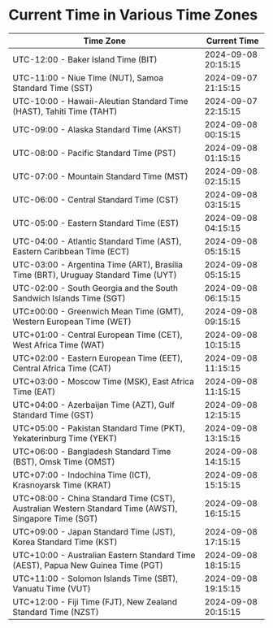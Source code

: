 # Current Time in Various Time Zones

| Time Zone | Current Time |
|-----------|--------------|
| UTC-12:00 - Baker Island Time (BIT) | 2024-09-08 20:15:15 |
| UTC-11:00 - Niue Time (NUT), Samoa Standard Time (SST) | 2024-09-07 21:15:15 |
| UTC-10:00 - Hawaii-Aleutian Standard Time (HAST), Tahiti Time (TAHT) | 2024-09-07 22:15:15 |
| UTC-09:00 - Alaska Standard Time (AKST) | 2024-09-08 00:15:15 |
| UTC-08:00 - Pacific Standard Time (PST) | 2024-09-08 01:15:15 |
| UTC-07:00 - Mountain Standard Time (MST) | 2024-09-08 02:15:15 |
| UTC-06:00 - Central Standard Time (CST) | 2024-09-08 03:15:15 |
| UTC-05:00 - Eastern Standard Time (EST) | 2024-09-08 04:15:15 |
| UTC-04:00 - Atlantic Standard Time (AST), Eastern Caribbean Time (ECT) | 2024-09-08 05:15:15 |
| UTC-03:00 - Argentina Time (ART), Brasília Time (BRT), Uruguay Standard Time (UYT) | 2024-09-08 05:15:15 |
| UTC-02:00 - South Georgia and the South Sandwich Islands Time (SGT) | 2024-09-08 06:15:15 |
| UTC±00:00 - Greenwich Mean Time (GMT), Western European Time (WET) | 2024-09-08 09:15:15 |
| UTC+01:00 - Central European Time (CET), West Africa Time (WAT) | 2024-09-08 10:15:15 |
| UTC+02:00 - Eastern European Time (EET), Central Africa Time (CAT) | 2024-09-08 11:15:15 |
| UTC+03:00 - Moscow Time (MSK), East Africa Time (EAT) | 2024-09-08 11:15:15 |
| UTC+04:00 - Azerbaijan Time (AZT), Gulf Standard Time (GST) | 2024-09-08 12:15:15 |
| UTC+05:00 - Pakistan Standard Time (PKT), Yekaterinburg Time (YEKT) | 2024-09-08 13:15:15 |
| UTC+06:00 - Bangladesh Standard Time (BST), Omsk Time (OMST) | 2024-09-08 14:15:15 |
| UTC+07:00 - Indochina Time (ICT), Krasnoyarsk Time (KRAT) | 2024-09-08 15:15:15 |
| UTC+08:00 - China Standard Time (CST), Australian Western Standard Time (AWST), Singapore Time (SGT) | 2024-09-08 16:15:15 |
| UTC+09:00 - Japan Standard Time (JST), Korea Standard Time (KST) | 2024-09-08 17:15:15 |
| UTC+10:00 - Australian Eastern Standard Time (AEST), Papua New Guinea Time (PGT) | 2024-09-08 18:15:15 |
| UTC+11:00 - Solomon Islands Time (SBT), Vanuatu Time (VUT) | 2024-09-08 19:15:15 |
| UTC+12:00 - Fiji Time (FJT), New Zealand Standard Time (NZST) | 2024-09-08 20:15:15 |
